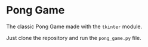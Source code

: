 # Pong Game

The classic Pong Game made with the `tkinter` module.


Just clone the repository and run the `pong_game.py` file.
